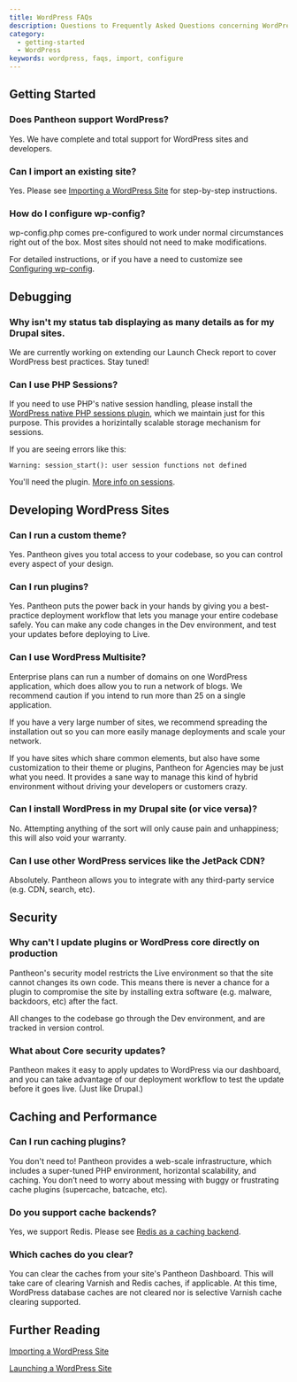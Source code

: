 ```yaml
---
title: WordPress FAQs
description: Questions to Frequently Asked Questions concerning WordPress on the Pantheon Website Management Platform.
category:
  - getting-started
  - WordPress
keywords: wordpress, faqs, import, configure
---
```

## Getting Started

### Does Pantheon support WordPress?

Yes. We have complete and total support for WordPress sites and developers.

### Can I import an existing site?

Yes. Please see [Importing a WordPress Site](/docs/articles/wordpress/importing-a-wordpress-site) for step-by-step instructions.

### How do I configure wp-config?

wp-config.php comes pre-configured to work under normal circumstances right out of the box. Most sites should not need to make modifications.

For detailed instructions, or if you have a need to customize see [Configuring wp-config](/docs/articles/wordpress/configuring-wp-config-php).

## Debugging

### Why isn't my status tab displaying as many details as for my Drupal sites.

We are currently working on extending our Launch Check report to cover WordPress best practices. Stay tuned!

### Can I use PHP Sessions?

If you need to use PHP's native session handling, please install the [WordPress native PHP sessions plugin](https://wordpress.org/plugins/wp-native-php-sessions/), which we maintain just for this purpose. This provides a horizintally scalable storage mechanism for sessions.

If you are seeing errors like this:

```
Warning: session_start(): user session functions not defined
```

You'll need the plugin. [More info on sessions](/docs/articles/wordpress/wordpress-and-php-sessions/).

## Developing WordPress Sites

### Can I run a custom theme?

Yes. Pantheon gives you total access to your codebase, so you can control every aspect of your design.

### Can I run plugins?

Yes. Pantheon puts the power back in your hands by giving you a best-practice deployment workflow that lets you manage your entire codebase safely. You can make any code changes in the Dev environment, and test your updates before deploying to Live.

### Can I use WordPress Multisite?

Enterprise plans can run a number of domains on one WordPress application, which does allow you to run a network of blogs. We recommend caution if you intend to run more than 25 on a single application.

If you have a very large number of sites, we recommend spreading the installation out so you can more easily manage deployments and scale your network.

If you have sites which share common elements, but also have some customization to their theme or plugins, Pantheon for Agencies may be just what you need. It provides a sane way to manage this kind of hybrid environment without driving your developers or customers crazy.

### Can I install WordPress in my Drupal site (or vice versa)?

No. Attempting anything of the sort will only cause pain and unhappiness; this will also void your warranty.

### Can I use other WordPress services like the JetPack CDN?

Absolutely. Pantheon allows you to integrate with any third-party service (e.g. CDN, search, etc).

## Security

### Why can't I update plugins or WordPress core directly on production

Pantheon's security model restricts the Live environment so that the site cannot changes its own code. This means there is never a chance for a plugin to compromise the site by installing extra software (e.g. malware, backdoors, etc) after the fact.

All changes to the codebase go through the Dev environment, and are tracked in version control.

### What about Core security updates?

Pantheon makes it easy to apply updates to WordPress via our dashboard, and you can take advantage of our deployment workflow to test the update before it goes live. (Just like Drupal.)

## Caching and Performance

### Can I run caching plugins?

You don't need to! Pantheon provides a web-scale infrastructure, which includes a super-tuned PHP environment, horizontal scalability, and caching. You don’t need to worry about messing with buggy or frustrating cache plugins (supercache, batcache, etc).

### Do you support cache backends?

Yes, we support Redis. Please see [Redis as a caching backend](/docs/articles/sites/redis-as-a-caching-backend).

### Which caches do you clear?

You can clear the caches from your site's Pantheon Dashboard. This will take care of clearing Varnish and Redis caches, if applicable. At this time, WordPress database caches are not cleared nor is selective Varnish cache clearing supported.


## Further Reading

[Importing a WordPress Site](/docs/articles/wordpress/importing-a-wordpress-site/)


[Launching a WordPress Site](/docs/articles/wordpress/starting-wordpress-site/)
